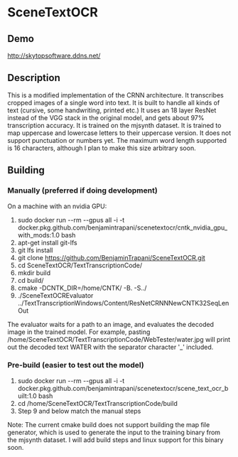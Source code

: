 # SceneTextOCR

## Demo
http://skytopsoftware.ddns.net/

## Description
This is a modified implementation of the CRNN architecture. It transcribes cropped images of a single word into text. It is built to handle all kinds of text (cursive, some handwriting, printed etc.) It uses an 18 layer ResNet instead of the VGG stack in the original model, and gets about 97% transcription accuracy. It is trained on the mjsynth dataset. It is trained to map uppercase and lowercase letters to their uppercase version. It does not support punctuation or numbers yet. The maximum word length supported is 16 characters, although I plan to make this size arbitrary soon.

## Building
### Manually (preferred if doing development)
On a machine with an nvidia GPU:
1. sudo docker run --rm --gpus all -i -t docker.pkg.github.com/benjamintrapani/scenetextocr/cntk_nvidia_gpu_with_mods:1.0 bash
2. apt-get install git-lfs
3. git lfs install
4. git clone https://github.com/BenjaminTrapani/SceneTextOCR.git
5. cd SceneTextOCR/TextTranscriptionCode/
6. mkdir build
7. cd build/
8. cmake -DCNTK_DIR=/home/CNTK/ -B. -S../
9. ./SceneTextOCREvaluator  ../TextTranscriptionWindows/Content/ResNetCRNNNewCNTK32SeqLenOut

The evaluator waits for a path to an image, and evaluates the decoded image in the trained model. For example, pasting
    /home/SceneTextOCR/TextTranscriptionCode/WebTester/water.jpg
will print out the decoded text WATER with the separator character '\_' included.

### Pre-build (easier to test out the model)
1. sudo docker run --rm --gpus all -i -t docker.pkg.github.com/benjamintrapani/scenetextocr/scene_text_ocr_built:1.0 bash
2. cd /home/SceneTextOCR/TextTranscriptionCode/build
3. Step 9 and below match the manual steps

Note: The current cmake build does not support building the map file generator, which is used to generate the input to the training binary from the mjsynth dataset. I will add build steps and linux support for this binary soon.
